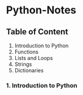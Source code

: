 # Python-Notes

## Table of Content

1. Introduction to Python
2. Functions
3. Lists and Loops
4. Strings
5. Dictionaries

### 1. Introduction to Python
